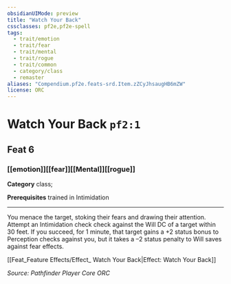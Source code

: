 ```yaml
---
obsidianUIMode: preview
title: "Watch Your Back"
cssclasses: pf2e,pf2e-spell
tags:
  - trait/emotion
  - trait/fear
  - trait/mental
  - trait/rogue
  - trait/common
  - category/class
  - remaster
aliases: "Compendium.pf2e.feats-srd.Item.zZCyJhsaugHB6mZW"
license: ORC
---
```

# Watch Your Back `pf2:1`
## Feat 6
### [[emotion]][[fear]][[Mental]][[rogue]]

**Category** class; 



**Prerequisites** trained in Intimidation
* * *
You menace the target, stoking their fears and drawing their attention. Attempt an Intimidation check check against the Will DC of a target within 30 feet. If you succeed, for 1 minute, that target gains a +2 status bonus to Perception checks against you, but it takes a –2 status penalty to Will saves against fear effects.

[[Feat_Feature Effects/Effect_ Watch Your Back|Effect: Watch Your Back]]

*Source: Pathfinder Player Core*
*ORC*